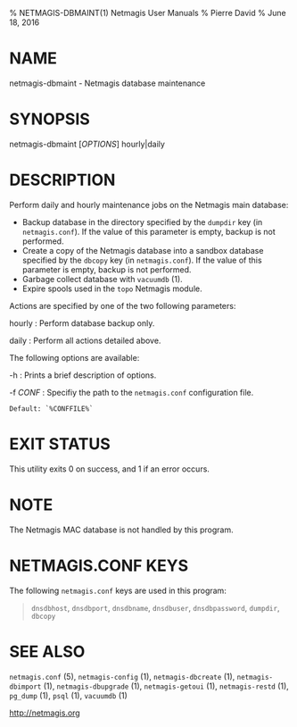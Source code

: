 % NETMAGIS-DBMAINT(1) Netmagis User Manuals
% Pierre David
% June 18, 2016

# NAME

netmagis-dbmaint - Netmagis database maintenance


# SYNOPSIS

netmagis-dbmaint [*OPTIONS*]  hourly|daily


# DESCRIPTION

Perform daily and hourly maintenance jobs on the Netmagis main database:

  * Backup database in the directory specified by the
    `dumpdir` key (in `netmagis.conf`).
    If the value of this parameter is empty, backup is not performed.
  * Create a copy of the Netmagis database into a sandbox database
    specified by the `dbcopy` key (in `netmagis.conf`).
    If the value of this parameter is empty, backup is not performed.
  * Garbage collect database with `vacuumdb` (1).
  * Expire spools used in the `topo` Netmagis module.

Actions are specified by one of the two following parameters:

hourly
  : Perform database backup only.

daily
  : Perform all actions detailed above.

The following options are available:

-h
  : Prints a brief description of options.

-f *CONF*
  : Specifiy the path to the `netmagis.conf` configuration file.

    Default: `%CONFFILE%`


# EXIT STATUS

This utility exits 0 on success, and 1 if an error occurs.


# NOTE

The Netmagis MAC database is not handled by this program.


# NETMAGIS.CONF KEYS

The following `netmagis.conf` keys are used in this program:

  > `dnsdbhost`, `dnsdbport`, `dnsdbname`, `dnsdbuser`, `dnsdbpassword`,
  `dumpdir`, `dbcopy`

# SEE ALSO

`netmagis.conf` (5),
`netmagis-config` (1),
`netmagis-dbcreate` (1),
`netmagis-dbimport` (1),
`netmagis-dbupgrade` (1),
`netmagis-getoui` (1),
`netmagis-restd` (1),
`pg_dump` (1),
`psql` (1),
`vacuumdb` (1)

<http://netmagis.org>
